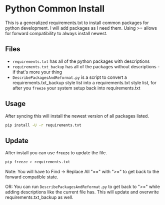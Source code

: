 # Python Common Install

This is a generalized requirements.txt to install common packages for python development. I will add packages as I need them. Using >= allows for forward compatibility to always install newest.

## Files

* `requirements.txt` has all of the python packages with descriptions
* `requirements.txt_backup` has all of the packages without descriptions - if that's more your thing
* `DescribePackagesAndReformat.py` is a script to convert a requirements.txt_backup style list into a requirements.txt style list, for after you `freeze` your system setup back into requirements.txt

## Usage

After syncing this will install the newest version of all packages listed.

```bash
pip install -U -r requirements.txt
```

## Update

After install you can use `freeze` to update the file.

```bash
pip freeze > requirements.txt
```

Note: You will have to Find -> Replace All "==" with ">=" to get back to the forward compatible state.

OR: You can run `DescribePackagesAndReformat.py` to get back to ">=" while adding descriptions like the current file has. This will update and overwrite requirements.txt_backup as well.
